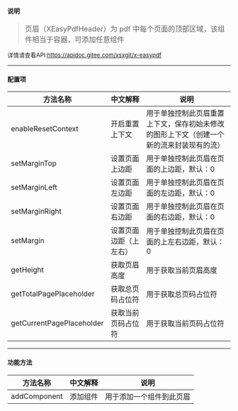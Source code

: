 #### 说明
> <font size=3>页眉（XEasyPdfHeader）为 pdf 中每个页面的顶部区域，该组件相当于容器，可添加任意组件</font>

<font size=2>详情请查看API:https://apidoc.gitee.com/xsxgit/x-easypdf</font>

---

#### 配置项
|方法名称   |中文解释   |说明   |
|---|---|---|
|enableResetContext   |开启重置上下文   |用于单独控制此页眉重置上下文，保存初始未修改的图形上下文（创建一个新的流来封装现有的流）   |
|setMarginTop   |设置页面上边距   |用于单独控制此页眉在页面的上边距，默认：0   |
|setMarginLeft   |设置页面左边距   |用于单独控制此页眉在页面的左边距，默认：0   |
|setMarginRight   |设置页面右边距   |用于单独控制此页眉在页面的右边距，默认：0   |
|setMargin   |设置页面边距（上左右）   |用于单独控制此页眉在页面的上左右边距，默认：0   |
|getHeight   |获取页眉高度   |用于获取当前页眉高度   |
|getTotalPagePlaceholder   |获取总页码占位符   |用于获取总页码占位符   |
|getCurrentPagePlaceholder   |获取当前页码占位符   |用于获取当前页码占位符   |

---

#### 功能方法
|方法名称   |中文解释   |说明   |
|---|---|---|
|addComponent   |添加组件   |用于添加一个组件到此页眉   |
